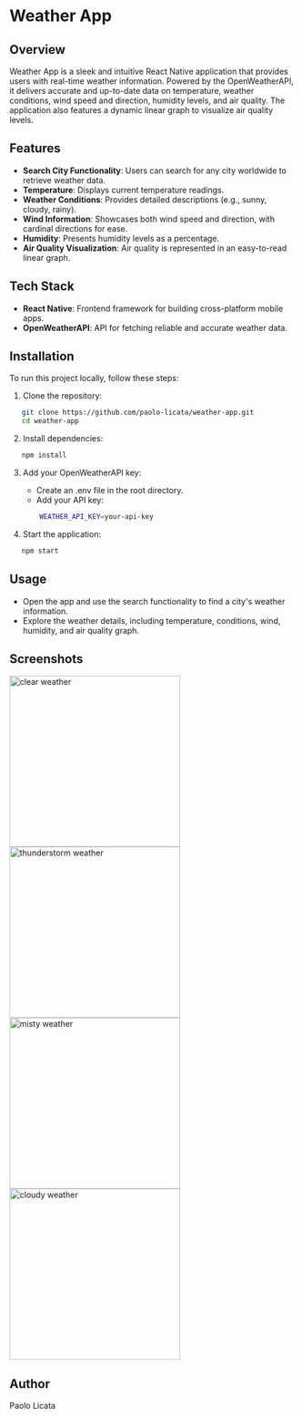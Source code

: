 # Weather App

## Overview
Weather App is a sleek and intuitive React Native application that provides users with real-time weather information. Powered by the OpenWeatherAPI, it delivers accurate and up-to-date data on temperature, weather conditions, wind speed and direction, humidity levels, and air quality. The application also features a dynamic linear graph to visualize air quality levels.

## Features
- **Search City Functionality**: Users can search for any city worldwide to retrieve weather data.
- **Temperature**: Displays current temperature readings.
- **Weather Conditions**: Provides detailed descriptions (e.g., sunny, cloudy, rainy).
- **Wind Information**: Showcases both wind speed and direction, with cardinal directions for ease.
- **Humidity**: Presents humidity levels as a percentage.
- **Air Quality Visualization**: Air quality is represented in an easy-to-read linear graph.

## Tech Stack
- **React Native**: Frontend framework for building cross-platform mobile apps.
- **OpenWeatherAPI**: API for fetching reliable and accurate weather data.

## Installation
To run this project locally, follow these steps:

1. Clone the repository:
```bash
   git clone https://github.com/paolo-licata/weather-app.git
   cd weather-app
```

2. Install dependencies:
```bash
   npm install
```

3. Add your OpenWeatherAPI key:
    - Create an .env file in the root directory.
    - Add your API key:
    ```bash
        WEATHER_API_KEY=your-api-key
    ```

4. Start the application:
```bash
   npm start
```

## Usage
- Open the app and use the search functionality to find a city's weather information.
- Explore the weather details, including temperature, conditions, wind, humidity, and air quality graph.

## Screenshots
<img src="assets/screenshots/image0.png" alt="clear weather" width="300"/>
<img src="assets/screenshots/image1.png" alt="thunderstorm weather" width="300"/>
<img src="assets/screenshots/image2.png" alt="misty weather" width="300"/>
<img src="assets/screenshots/image3.png" alt="cloudy weather" width="300"/>

## Author
Paolo Licata